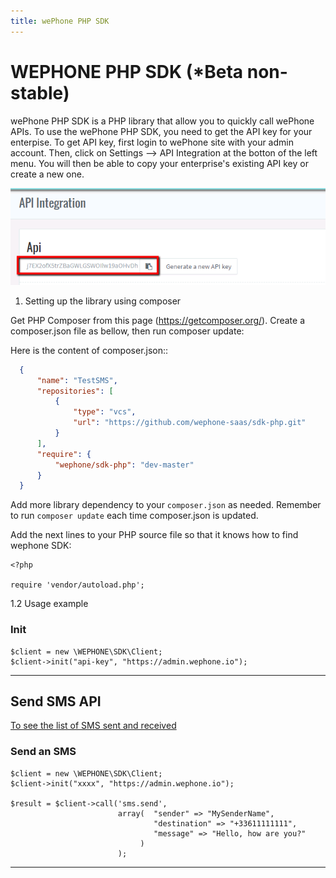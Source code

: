 ```yaml
---
title: wePhone PHP SDK
---
```


# WEPHONE PHP SDK (*Beta  non-stable)

wePhone PHP SDK is a PHP library that allow you to quickly call wePhone APIs. 
To use the wePhone PHP SDK, you need to get the API key for your enterpise. To get API key, first login to wePhone site with your admin account. Then, click on Settings --> API Integration at the botton of the left menu. You will then be able to copy your enterprise's existing API key or create a new one.

![alt text](/images/get-api-key.png)
 
1. Setting up the library using composer

Get PHP Composer from this page (https://getcomposer.org/).
Create a composer.json file as bellow, then run composer update:

Here is the content of composer.json::

```JSON
  {
      "name": "TestSMS",
      "repositories": [
          {
              "type": "vcs",
              "url": "https://github.com/wephone-saas/sdk-php.git"
          }
      ],
      "require": {
          "wephone/sdk-php": "dev-master"
      }
  }
```

Add more library dependency to your `composer.json` as needed. Remember to run `composer update` each time composer.json is updated.

Add the next lines to your PHP source file so that it knows how to find wephone SDK:

```
<?php

require 'vendor/autoload.php';
```

1.2 Usage example


### Init

```
$client = new \WEPHONE\SDK\Client;
$client->init("api-key", "https://admin.wephone.io");
```

---

## Send SMS API
[To see the list of SMS sent and received](/pages/sms/overview)
### Send an SMS

```
$client = new \WEPHONE\SDK\Client;
$client->init("xxxx", "https://admin.wephone.io");

$result = $client->call('sms.send',
                        array(  "sender" => "MySenderName",
                                "destination" => "+33611111111",
                                "message" => "Hello, how are you?"
                             )
                        );
```


---
